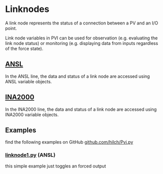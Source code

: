# Linknodes

A link node represents the status of a connection between a PV and an I/O point.

Link node variables in PVI can be used for observation (e.g. evaluating the link node status) or monitoring (e.g. displaying data from inputs regardless of the force state).

## [ANSL](https://help.br-automation.com/#/en/4/automationnet%2Fpvibase%2Flines%2Flnansl%2Fpvilnansllinknode.htm)

In the ANSL line, the data and status of a link node are accessed using ANSL variable objects.

## [INA2000](https://help.br-automation.com/#/en/4/automationnet%2Fpvibase%2Flines%2Flnina2%2Fpvilnina2linknode.htm)

In the INA2000 line, the data and status of a link node are accessed using INA2000 variable objects.

## Examples

find the following examples on GitHub [github.com/hilch/Pvi.py](https://github.com/hilch/Pvi.py/tree/main/examples)

### [linknode1.py](https://github.com/hilch/Pvi.py/tree/main/examples/linknode1.py) (ANSL)

this simple example just toggles an forced output